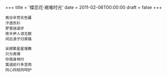 +++
title = '蝶恋花·艰难时光'
date = 2011-02-06T00:00:00
draft = false
+++

```text
竟日辛劳天色暮
汗透衣衫
梦里逍遥步
夜半伊人泪无数
闲云浪子归家路

采撷繁星星慢舞
只为真情
你我身相付
莫道前行多苦雨
同心同枕同呵护
```
